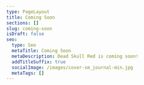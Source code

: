 ```yaml
---
type: PageLayout
title: Coming Soon
sections: []
slug: coming-soon
isDraft: false
seo:
  type: Seo
  metaTitle: Coming Soon
  metaDescription: Dead Skull Red is coming soon!
  addTitleSuffix: true
  socialImage: /images/cover-sm_journal-min.jpg
  metaTags: []
---
```

